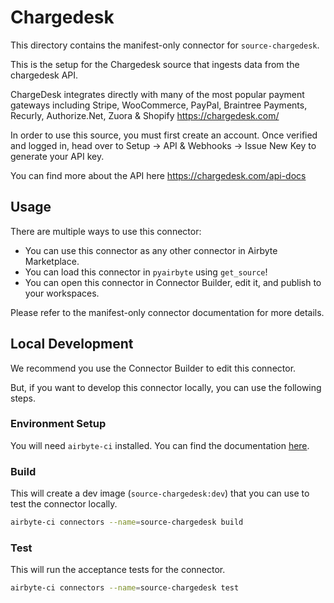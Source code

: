 # Chargedesk
This directory contains the manifest-only connector for `source-chargedesk`.

This is the setup for the Chargedesk source that ingests data from the chargedesk API.

ChargeDesk integrates directly with many of the most popular payment gateways including Stripe, WooCommerce, PayPal, Braintree Payments, Recurly, Authorize.Net, Zuora &amp; Shopify https://chargedesk.com/

In order to use this source, you must first create an account. Once verified and logged in, head over to Setup -&gt; API &amp; Webhooks -&gt; Issue New Key to generate your API key.

You can find more about the API here https://chargedesk.com/api-docs

## Usage
There are multiple ways to use this connector:
- You can use this connector as any other connector in Airbyte Marketplace.
- You can load this connector in `pyairbyte` using `get_source`!
- You can open this connector in Connector Builder, edit it, and publish to your workspaces.

Please refer to the manifest-only connector documentation for more details.

## Local Development
We recommend you use the Connector Builder to edit this connector.

But, if you want to develop this connector locally, you can use the following steps.

### Environment Setup
You will need `airbyte-ci` installed. You can find the documentation [here](airbyte-ci).

### Build
This will create a dev image (`source-chargedesk:dev`) that you can use to test the connector locally.
```bash
airbyte-ci connectors --name=source-chargedesk build
```

### Test
This will run the acceptance tests for the connector.
```bash
airbyte-ci connectors --name=source-chargedesk test
```

